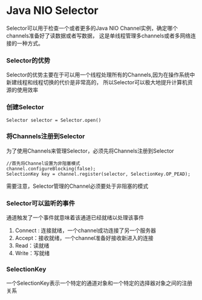 # Java NIO Selector
Selector可以用于检查一个或者更多的Java NIO Channel实例，确定哪个channels准备好了读数据或者写数据，
这是单线程管理多channels或者多网络连接的一种方式。
### Selector的优势
Selector的优势主要在于可以用一个线程处理所有的Channels,因为在操作系统中新建线程和线程切换的代价是非常高的，
所以Selector可以极大地提升计算机资源的使用效率

### 创建Selector
`Selector selector = Selector.open()`

### 将Channels注册到Selector
为了使用Channels来管理Selector，必须先将Channels注册到Selector
```
//首先将Channel设置为非阻塞模式
channel.configureBlocking(false);
SelectionKey key = channel.register(selector, SelectionKey.OP_PEAD);
```
需要注意，Selector管理的Channel必须要处于非阻塞的模式
### Selector可以监听的事件
通道触发了一个事件就意味着该通道已经就绪以处理该事件
1. Connect : 连接就绪，一个channel成功连接了另一个服务器
2. Accept：接收就绪，一个channel准备好接收新进入的连接
3. Read：读就绪
4. Write：写就绪

### SelectionKey 
一个SelectionKey表示一个特定的通道对象和一个特定的选择器对象之间的注册关系
